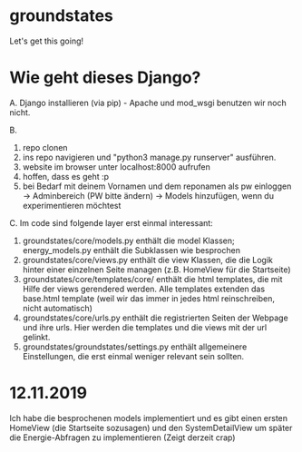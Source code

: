 # groundstates

Let's get this going!

# Wie geht dieses Django?

A.
Django installieren (via pip) - Apache und mod_wsgi benutzen wir noch nicht.

B.
1. repo clonen
2. ins repo navigieren und "python3 manage.py runserver" ausführen.
3. website im browser unter localhost:8000 aufrufen
4. hoffen, dass es geht :p
5. bei Bedarf mit deinem Vornamen und dem reponamen als pw einloggen 
   -> Adminbereich (PW bitte ändern)
   -> Models hinzufügen, wenn du experimentieren möchtest

C. 
Im code sind folgende  layer erst einmal interessant:
1. groundstates/core/models.py enthält die model Klassen; energy_models.py enthält die Subklassen wie besprochen
2. groundstates/core/views.py enthält die view Klassen, die die Logik hinter einer einzelnen Seite managen (z.B. HomeView für die Startseite)
3. groundstates/core/templates/core/ enthält die html templates, die mit Hilfe der views gerendered werden. Alle templates extenden das base.html template (weil wir das immer in jedes html reinschreiben, nicht automatisch)
4. groundstates/core/urls.py enthält die registrierten Seiten der Webpage und ihre urls. Hier werden die templates und die views mit der url gelinkt.
5. groundstates/groundstates/settings.py enthält allgemeinere Einstellungen, die erst einmal weniger relevant sein sollten. 

# 12.11.2019
Ich habe die besprochenen models implementiert und es gibt einen ersten HomeView (die Startseite sozusagen) und den SystemDetailView um später die Energie-Abfragen zu implementieren (Zeigt derzeit crap)

